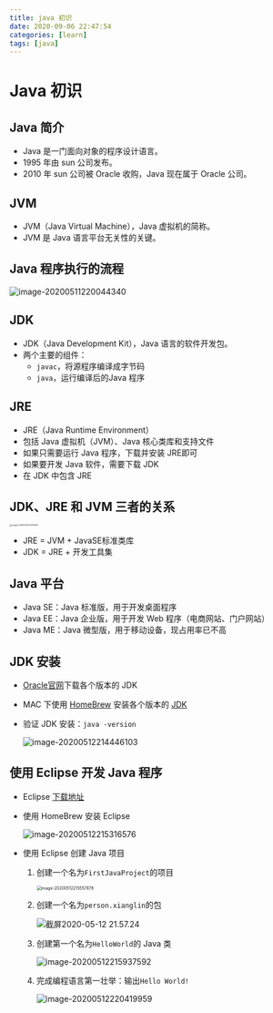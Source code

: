 ```yaml
---
title: java 初识
date: 2020-09-06 22:47:54
categories: [learn]
tags: [java]
---
```


# Java 初识

## Java 简介

* Java 是一门面向对象的程序设计语言。
* 1995 年由 sun 公司发布。
* 2010 年 sun 公司被 Oracle 收购，Java 现在属于 Oracle 公司。

## JVM

* JVM（Java Virtual Machine），Java 虚拟机的简称。
* JVM 是 Java 语言平台无关性的关键。

## Java 程序执行的流程

![image-20200511220044340](https://cdn.jsdelivr.net/gh/xianglin2020/gallery@master/202009/224832.png)

## JDK

* JDK（Java Development Kit），Java 语言的软件开发包。
* 两个主要的组件：
  * `javac`，将源程序编译成字节码
  * `java`，运行编译后的Java 程序

## JRE

* JRE（Java Runtime Environment）
* 包括 Java 虚拟机（JVM）、Java 核心类库和支持文件
* 如果只需要运行 Java 程序，下载并安装 JRE即可
* 如果要开发 Java 软件，需要下载 JDK
* 在 JDK 中包含 JRE

 ## JDK、JRE 和 JVM 三者的关系

<img src="https://cdn.jsdelivr.net/gh/xianglin2020/gallery@master/202009/212948.png" alt="image-20200511220713080" style="zoom:25%;" />

* JRE = JVM + JavaSE标准类库
* JDK = JRE + 开发工具集

## Java 平台

* Java SE：Java 标准版，用于开发桌面程序
* Java EE：Java 企业版，用于开发 Web 程序（电商网站、门户网站）
* Java ME：Java 微型版，用于移动设备，现占用率已不高

## JDK 安装

* [Oracle官网](https://www.oracle.com/java/technologies/javase-downloads.html)下载各个版本的 JDK

* MAC 下使用 [HomeBrew](https://brew.sh/index_zh-cn) 安装各个版本的 [JDK](https://www.cnblogs.com/imzhizi/p/macos-jdk-installation-homebrew.html)

* 验证 JDK 安装：`java -version`

  ![image-20200512214446103](https://cdn.jsdelivr.net/gh/xianglin2020/gallery@master/202009/212953.png)

## 使用 Eclipse 开发 Java 程序

* Eclipse [下载地址](https://www.eclipse.org/downloads/)

* 使用 HomeBrew 安装 Eclipse

  ![image-20200512215316576](https://cdn.jsdelivr.net/gh/xianglin2020/gallery@master/202009/224833.png)

* 使用 Eclipse 创建 Java 项目

  1. 创建一个名为`FirstJavaProject`的项目

     <img src="https://cdn.jsdelivr.net/gh/xianglin2020/gallery@master/202009/213002.png" alt="image-20200512215557878" style="zoom:50%;" />

  2. 创建一个名为`person.xianglin`的包

     ![截屏2020-05-12 21.57.24](https://cdn.jsdelivr.net/gh/xianglin2020/gallery@master/202009/213007.png)

  3. 创建第一个名为`HelloWorld`的 Java 类

     ![image-20200512215937592](https://cdn.jsdelivr.net/gh/xianglin2020/gallery@master/202009/224834.png)

  4. 完成编程语言第一壮举：输出`Hello World!`

     ![image-20200512220419959](https://cdn.jsdelivr.net/gh/xianglin2020/gallery@master/202009/224836.png)
